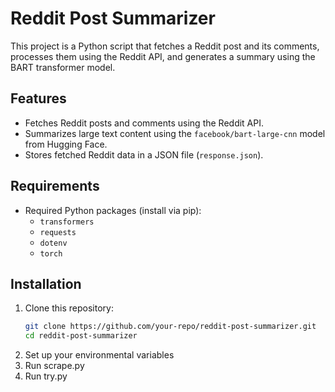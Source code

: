 # Reddit Post Summarizer

This project is a Python script that fetches a Reddit post and its comments, processes them using the Reddit API, and generates a summary using the BART transformer model.

## Features
- Fetches Reddit posts and comments using the Reddit API.
- Summarizes large text content using the `facebook/bart-large-cnn` model from Hugging Face.
- Stores fetched Reddit data in a JSON file (`response.json`).

## Requirements
- Required Python packages (install via pip):
  - `transformers`
  - `requests`
  - `dotenv`
  - `torch`

## Installation
1. Clone this repository:
   ```bash
   git clone https://github.com/your-repo/reddit-post-summarizer.git
   cd reddit-post-summarizer
   ```
2. Set up your environmental variables
3. Run scrape.py
4. Run try.py
